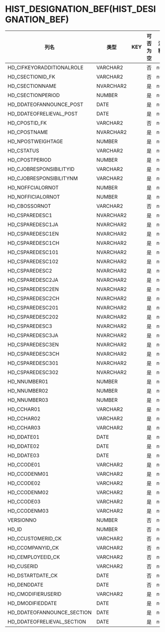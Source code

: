 # HIST_DESIGNATION_BEF(HIST_DESIGNATION_BEF)
| 列名   | 类型   | KEY  | 可否为空 | 注释   |
| ---- | ---- | ---- | ---- | ---- |
|HD_CIFKEYORADDITIONALROLE|VARCHAR2||否|null|
|HD_CSECTIONID_FK|VARCHAR2||否|null|
|HD_CSECTIONNAME|NVARCHAR2||是|null|
|HD_CSECTIONPERIOD|NUMBER||是|null|
|HD_DDATEOFANNOUNCE_POST|DATE||是|null|
|HD_DDATEOFRELIEVAL_POST|DATE||是|null|
|HD_CPOSTID_FK|VARCHAR2||否|null|
|HD_CPOSTNAME|NVARCHAR2||是|null|
|HD_NPOSTWEIGHTAGE|NUMBER||是|null|
|HD_CSTATUS|VARCHAR2||是|null|
|HD_CPOSTPERIOD|NUMBER||是|null|
|HD_CJOBRESPONSIBILITYID|VARCHAR2||是|null|
|HD_CJOBRESPONSIBILITYNM|VARCHAR2||是|null|
|HD_NOFFCIALORNOT|NUMBER||是|null|
|HD_NOFFICIALORNOT|NUMBER||是|null|
|HD_CBOSSORNOT|VARCHAR2||否|null|
|HD_CSPAREDESC1|NVARCHAR2||是|null|
|HD_CSPAREDESC1JA|NVARCHAR2||是|null|
|HD_CSPAREDESC1EN|NVARCHAR2||是|null|
|HD_CSPAREDESC1CH|NVARCHAR2||是|null|
|HD_CSPAREDESC101|NVARCHAR2||是|null|
|HD_CSPAREDESC102|NVARCHAR2||是|null|
|HD_CSPAREDESC2|NVARCHAR2||是|null|
|HD_CSPAREDESC2JA|NVARCHAR2||是|null|
|HD_CSPAREDESC2EN|NVARCHAR2||是|null|
|HD_CSPAREDESC2CH|NVARCHAR2||是|null|
|HD_CSPAREDESC201|NVARCHAR2||是|null|
|HD_CSPAREDESC202|NVARCHAR2||是|null|
|HD_CSPAREDESC3|NVARCHAR2||是|null|
|HD_CSPAREDESC3JA|NVARCHAR2||是|null|
|HD_CSPAREDESC3EN|NVARCHAR2||是|null|
|HD_CSPAREDESC3CH|NVARCHAR2||是|null|
|HD_CSPAREDESC301|NVARCHAR2||是|null|
|HD_CSPAREDESC302|NVARCHAR2||是|null|
|HD_NNUMBER01|NUMBER||是|null|
|HD_NNUMBER02|NUMBER||是|null|
|HD_NNUMBER03|NUMBER||是|null|
|HD_CCHAR01|VARCHAR2||是|null|
|HD_CCHAR02|VARCHAR2||是|null|
|HD_CCHAR03|VARCHAR2||是|null|
|HD_DDATE01|DATE||是|null|
|HD_DDATE02|DATE||是|null|
|HD_DDATE03|DATE||是|null|
|HD_CCODE01|VARCHAR2||是|null|
|HD_CCODENM01|VARCHAR2||是|null|
|HD_CCODE02|VARCHAR2||是|null|
|HD_CCODENM02|VARCHAR2||是|null|
|HD_CCODE03|VARCHAR2||是|null|
|HD_CCODENM03|VARCHAR2||是|null|
|VERSIONNO|NUMBER||否|null|
|HD_ID|NUMBER||否|null|
|HD_CCUSTOMERID_CK|VARCHAR2||否|null|
|HD_CCOMPANYID_CK|VARCHAR2||否|null|
|HD_CEMPLOYEEID_CK|VARCHAR2||否|null|
|HD_CUSERID|VARCHAR2||否|null|
|HD_DSTARTDATE_CK|DATE||否|null|
|HD_DENDDATE|DATE||否|null|
|HD_CMODIFIERUSERID|VARCHAR2||是|null|
|HD_DMODIFIEDDATE|DATE||是|null|
|HD_DDATEOFANNOUNCE_SECTION|DATE||是|null|
|HD_DDATEOFRELIEVAL_SECTION|DATE||是|null|
